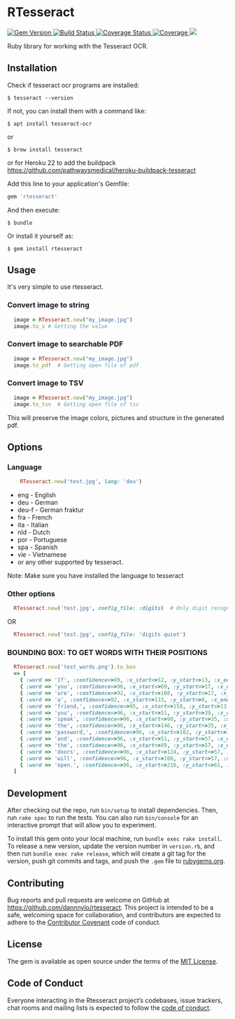 # RTesseract

<a href='http://badge.fury.io/rb/rtesseract'>
    <img src="https://badge.fury.io/rb/rtesseract.png" alt="Gem Version" />
</a>
<a href='https://github.com/dannnylo/rtesseract/workflows/CI/badge.svg'>
  <img src="https://github.com/dannnylo/rtesseract/workflows/CI/badge.svg" alt="Build Status" />
</a>
<a href='https://app.codacy.com/project/badge/Grade/316a48934db8415d84d2f9a318b0f837'>
  <img src="https://app.codacy.com/project/badge/Grade/316a48934db8415d84d2f9a318b0f837" alt="Coverage Status" />
</a>
<a href='https://app.codacy.com/project/badge/Coverage/316a48934db8415d84d2f9a318b0f837'>
  <img src="https://app.codacy.com/project/badge/Coverage/316a48934db8415d84d2f9a318b0f837" alt="Coverage" />
</a>
<a href='https://codeclimate.com/github/dannnylo/rtesseract'>
    <img src="https://codeclimate.com/github/dannnylo/rtesseract.png" />
</a>

Ruby library for working with the Tesseract OCR.

## Installation

Check if tesseract ocr programs are installed:

    $ tesseract --version

If not, you can install them with a command like:

    $ apt install tesseract-ocr

or

    $ brew install tesseract

or for Heroku 22 to add the buildpack https://github.com/pathwaysmedical/heroku-buildpack-tesseract


Add this line to your application's Gemfile:

```ruby
gem 'rtesseract'
```

And then execute:

    $ bundle

Or install it yourself as:

    $ gem install rtesseract

## Usage

It's very simple to use rtesseract.

### Convert image to string

```ruby
  image = RTesseract.new("my_image.jpg")
  image.to_s # Getting the value
```

### Convert image to searchable PDF

```ruby
  image = RTesseract.new("my_image.jpg")
  image.to_pdf  # Getting open file of pdf
```

### Convert image to TSV

```ruby
  image = RTesseract.new("my_image.jpg")
  image.to_tsv  # Getting open file of tsv
```

This will preserve the image colors, pictures and structure in the generated pdf.

## Options

### Language

  ```ruby
      RTesseract.new('test.jpg', lang: 'deu')
  ```

  * eng   - English
  * deu   - German
  * deu-f - German fraktur
  * fra   - French
  * ita   - Italian
  * nld   - Dutch
  * por   - Portuguese
  * spa   - Spanish
  * vie   - Vietnamese
  * or any other supported by tesseract.

  Note: Make sure you have installed the language to tesseract

### Other options

  ```ruby
    RTesseract.new('test.jpg', config_file: :digits)  # Only digit recognition
  ```

  OR

  ```ruby
    RTesseract.new('test.jpg', config_file: 'digits quiet')
  ```

### BOUNDING BOX: TO GET WORDS WITH THEIR POSITIONS

  ```ruby
    RTesseract.new('test_words.png').to_box
    => [
      { :word => 'If', :confidence=>89, :x_start=>52, :y_start=>13, :x_end=>63, :y_end=>27},
      { :word => 'you', :confidence=>96, :x_start=>69, :y_start=>17, :x_end=>100, :y_end=>31},
      { :word => 'are', :confidence=>92, :x_start=>108, :y_start=>17, :x_end=>136, :y_end=>27},
      { :word => 'a', :confidence=>92, :x_start=>133, :y_start=>8, :x_end=>147, :y_end=>35},
      { :word => 'friend,', :confidence=>95, :x_start=>158, :y_start=>13, :x_end=>214, :y_end=>29},
      { :word => 'you', :confidence=>96, :x_start=>51, :y_start=>39, :x_end=>82, :y_end=>53},
      { :word => 'speak', :confidence=>96, :x_start=>90, :y_start=>35, :x_end=>140, :y_end=>53},
      { :word => 'the', :confidence=>96, :x_start=>146, :y_start=>35, :x_end=>174, :y_end=>49},
      { :word => 'password,', :confidence=>96, :x_start=>182, :y_start=>35, :x_end=>267, :y_end=>53},
      { :word => 'and', :confidence=>96, :x_start=>51, :y_start=>57, :x_end=>81, :y_end=>71},
      { :word => 'the', :confidence=>96, :x_start=>89, :y_start=>57, :x_end=>117, :y_end=>71},
      { :word => 'doors', :confidence=>96, :x_start=>124, :y_start=>57, :x_end=>172, :y_end=>71},
      { :word => 'will', :confidence=>96, :x_start=>180, :y_start=>57, :x_end=>208, :y_end=>71},
      { :word => 'open.', :confidence=>96, :x_start=>216, :y_start=>61, :x_end=>263, :y_end=>75}
    ]
  ```

## Development

After checking out the repo, run `bin/setup` to install dependencies. Then, run `rake spec` to run the tests. You can also run `bin/console` for an interactive prompt that will allow you to experiment.

To install this gem onto your local machine, run `bundle exec rake install`. To release a new version, update the version number in `version.rb`, and then run `bundle exec rake release`, which will create a git tag for the version, push git commits and tags, and push the `.gem` file to [rubygems.org](https://rubygems.org).

## Contributing

Bug reports and pull requests are welcome on GitHub at https://github.com/dannnylo/rtesseract. This project is intended to be a safe, welcoming space for collaboration, and contributors are expected to adhere to the [Contributor Covenant](http://contributor-covenant.org) code of conduct.

## License

The gem is available as open source under the terms of the [MIT License](https://opensource.org/licenses/MIT).

## Code of Conduct

Everyone interacting in the Rtesseract project’s codebases, issue trackers, chat rooms and mailing lists is expected to follow the [code of conduct](https://github.com/dannnylo/rtesseract/blob/master/CODE_OF_CONDUCT.md).
